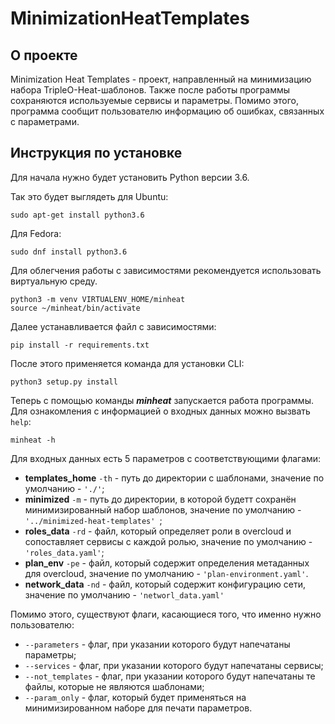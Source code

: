 # MinimizationHeatTemplates
## О проекте
Minimization Heat Templates - проект, направленный на минимизацию набора TripleO-Heat-шаблонов. 
Также после работы программы сохраняются используемые сервисы и параметры. 
Помимо этого, программа сообщит пользователю информацию об ошибках, связанных с параметрами.
## Инструкция по установке

Для начала нужно будет установить Python версии 3.6. 

Так это будет выглядеть для Ubuntu:
```commandline
sudo apt-get install python3.6
```
Для Fedora:
```commandline
sudo dnf install python3.6
```

Для облегчения работы с зависимостями рекомендуется использовать виртуальную среду. 
```commandline
python3 -m venv VIRTUALENV_HOME/minheat
source ~/minheat/bin/activate
```
Далее устанавливается файл с зависимостями:
```commandline
pip install -r requirements.txt
```
После этого применяется команда для установки CLI:
```commandline
python3 setup.py install
```
Теперь с помощью команды ***minheat*** запускается работа программы. 
Для ознакомления с информацией о входных данных можно вызвать `help`:
```commandline
minheat -h
```
Для входных данных есть 5 параметров с соответствующими флагами:
- **templates_home** `-th` - путь до директории с шаблонами, значение по умолчанию - `'./'`;
- **minimized** `-m` - путь до директории, в которой будетт сохранён минимизированный набор шаблонов, 
значение по умолчанию - `'../minimized-heat-templates' `;
- **roles_data** `-rd` - файл, который определяет роли в overcloud и сопоставляет сервисы с каждой ролью,
значение по умолчанию - `'roles_data.yaml'`;
- **plan_env** `-pe` - файл, который содержит определения метаданных для overcloud,
значение по умолчанию - `'plan-environment.yaml'`.
- **network_data** `-nd` - файл, который содержит конфигурацию сети,
значение по умолчанию - `'networl_data.yaml'`

Помимо этого, существуют флаги, касающиеся того, что именно нужно пользователю: 
- `--parameters` - флаг, при указании которого будут напечатаны параметры;
- `--services` - флаг, при указании которого будут напечатаны сервисы;
- `--not_templates` - флаг, при указании которого будут напечатаны те файлы, которые не являются
шаблонами;
- `--param_only` - флаг, который будет применяться на минимизированном наборе для печати параметров.
